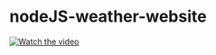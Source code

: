 # nodeJS-weather-website

[![Watch the video](https://media.giphy.com/media/Mj98BL42ZAI7a3Wxfp/giphy.gif)](https://media.giphy.com/media/Mj98BL42ZAI7a3Wxfp/giphy.gif)

